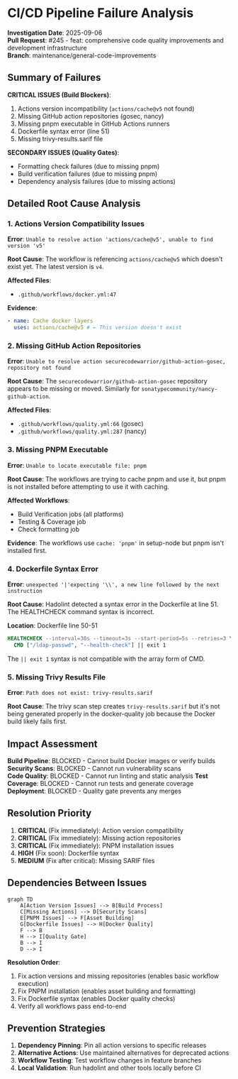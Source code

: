 # CI/CD Pipeline Failure Analysis

**Investigation Date**: 2025-09-06  
**Pull Request**: #245 - feat: comprehensive code quality improvements and development infrastructure  
**Branch**: maintenance/general-code-improvements

## Summary of Failures

**CRITICAL ISSUES (Build Blockers)**:

1. Actions version incompatibility (`actions/cache@v5` not found)
2. Missing GitHub action repositories (gosec, nancy)
3. Missing pnpm executable in GitHub Actions runners
4. Dockerfile syntax error (line 51)
5. Missing trivy-results.sarif file

**SECONDARY ISSUES (Quality Gates)**:

- Formatting check failures (due to missing pnpm)
- Build verification failures (due to missing pnpm)
- Dependency analysis failures (due to missing actions)

## Detailed Root Cause Analysis

### 1. Actions Version Compatibility Issues

**Error**: `Unable to resolve action 'actions/cache@v5', unable to find version 'v5'`

**Root Cause**: The workflow is referencing `actions/cache@v5` which doesn't exist yet. The latest version is `v4`.

**Affected Files**:

- `.github/workflows/docker.yml:47`

**Evidence**:

```yaml
- name: Cache docker layers
  uses: actions/cache@v5 # ← This version doesn't exist
```

### 2. Missing GitHub Action Repositories

**Error**: `Unable to resolve action securecodewarrior/github-action-gosec, repository not found`

**Root Cause**: The `securecodewarrior/github-action-gosec` repository appears to be missing or moved. Similarly for `sonatypecommunity/nancy-github-action`.

**Affected Files**:

- `.github/workflows/quality.yml:66` (gosec)
- `.github/workflows/quality.yml:287` (nancy)

### 3. Missing PNPM Executable

**Error**: `Unable to locate executable file: pnpm`

**Root Cause**: The workflows are trying to cache pnpm and use it, but pnpm is not installed before attempting to use it with caching.

**Affected Workflows**:

- Build Verification jobs (all platforms)
- Testing & Coverage job
- Check formatting job

**Evidence**: The workflows use `cache: 'pnpm'` in setup-node but pnpm isn't installed first.

### 4. Dockerfile Syntax Error

**Error**: `unexpected '|'expecting '\\', a new line followed by the next instruction`

**Root Cause**: Hadolint detected a syntax error in the Dockerfile at line 51. The HEALTHCHECK command syntax is incorrect.

**Location**: Dockerfile line 50-51

```dockerfile
HEALTHCHECK --interval=30s --timeout=3s --start-period=5s --retries=3 \
  CMD ["/ldap-passwd", "--health-check"] || exit 1
```

The `|| exit 1` syntax is not compatible with the array form of CMD.

### 5. Missing Trivy Results File

**Error**: `Path does not exist: trivy-results.sarif`

**Root Cause**: The trivy scan step creates `trivy-results.sarif` but it's not being generated properly in the docker-quality job because the Docker build likely fails first.

## Impact Assessment

**Build Pipeline**: BLOCKED - Cannot build Docker images or verify builds
**Security Scans**: BLOCKED - Cannot run vulnerability scans  
**Code Quality**: BLOCKED - Cannot run linting and static analysis
**Test Coverage**: BLOCKED - Cannot run tests and generate coverage
**Deployment**: BLOCKED - Quality gate prevents any merges

## Resolution Priority

1. **CRITICAL** (Fix immediately): Action version compatibility
2. **CRITICAL** (Fix immediately): Missing action repositories
3. **CRITICAL** (Fix immediately): PNPM installation issues
4. **HIGH** (Fix soon): Dockerfile syntax
5. **MEDIUM** (Fix after critical): Missing SARIF files

## Dependencies Between Issues

```mermaid
graph TD
    A[Action Version Issues] --> B[Build Process]
    C[Missing Actions] --> D[Security Scans]
    E[PNPM Issues] --> F[Asset Building]
    G[Dockerfile Issues] --> H[Docker Quality]
    F --> B
    H --> I[Quality Gate]
    B --> I
    D --> I
```

**Resolution Order**:

1. Fix action versions and missing repositories (enables basic workflow execution)
2. Fix PNPM installation (enables asset building and formatting)
3. Fix Dockerfile syntax (enables Docker quality checks)
4. Verify all workflows pass end-to-end

## Prevention Strategies

1. **Dependency Pinning**: Pin all action versions to specific releases
2. **Alternative Actions**: Use maintained alternatives for deprecated actions
3. **Workflow Testing**: Test workflow changes in feature branches
4. **Local Validation**: Run hadolint and other tools locally before CI
